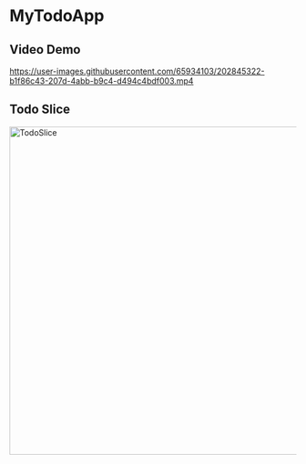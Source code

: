 # MyTodoApp

## Video Demo
https://user-images.githubusercontent.com/65934103/202845322-b1f86c43-207d-4abb-b9c4-d494c4bdf003.mp4

## Todo Slice
<img width="577" alt="TodoSlice" src="https://user-images.githubusercontent.com/65934103/202845100-f4c4ca43-a275-4c4c-afe0-35027f930ce2.png">
